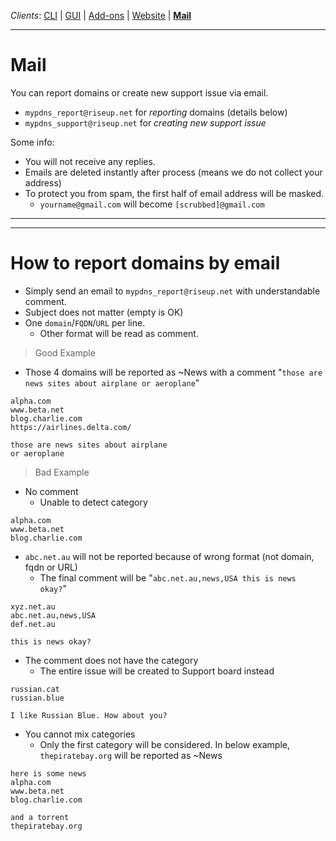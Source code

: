 _Clients_:    [CLI](client_cli.md) | [GUI](client_gui.md) | [Add-ons](client_addon.md) | [Website](client_web.md) | [**Mail**](client_mail.md)

----

# Mail

You can report domains or create new support issue via email.

- `mypdns_report@riseup.net` for _reporting_ domains (details below)
- `mypdns_support@riseup.net` for _creating new support issue_

Some info:
- You will not receive any replies.
- Emails are deleted instantly after process (means we do not collect your address)
- To protect you from spam, the first half of email address will be masked.
  - `yourname@gmail.com` will become `[scrubbed]@gmail.com`


----
----

# How to report domains by email

- Simply send an email to `mypdns_report@riseup.net` with understandable comment.
- Subject does not matter (empty is OK)
- One `domain`/`FQDN`/`URL` per line.
  - Other format will be read as comment.


> Good Example

- Those 4 domains will be reported as ~News with a comment "`those are news sites about airplane or aeroplane`"

```
alpha.com
www.beta.net
blog.charlie.com
https://airlines.delta.com/

those are news sites about airplane
or aeroplane
```


> Bad Example

- No comment
  - Unable to detect category
```
alpha.com
www.beta.net
blog.charlie.com
```

- `abc.net.au` will not be reported because of wrong format (not domain, fqdn or URL)
  - The final comment will be "`abc.net.au,news,USA this is news okay?`"
```
xyz.net.au
abc.net.au,news,USA
def.net.au

this is news okay?
```

- The comment does not have the category
  - The entire issue will be created to Support board instead
```
russian.cat
russian.blue

I like Russian Blue. How about you?
```

- You cannot mix categories
  - Only the first category will be considered. In below example, `thepiratebay.org` will be reported as ~News
```
here is some news
alpha.com
www.beta.net
blog.charlie.com

and a torrent
thepiratebay.org
```
